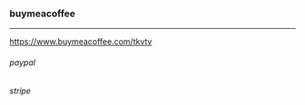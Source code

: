 ### buymeacoffee
---
https://www.buymeacoffee.com/tkvtv


###### paypal


###### stripe


```
```

```
```

```
```


